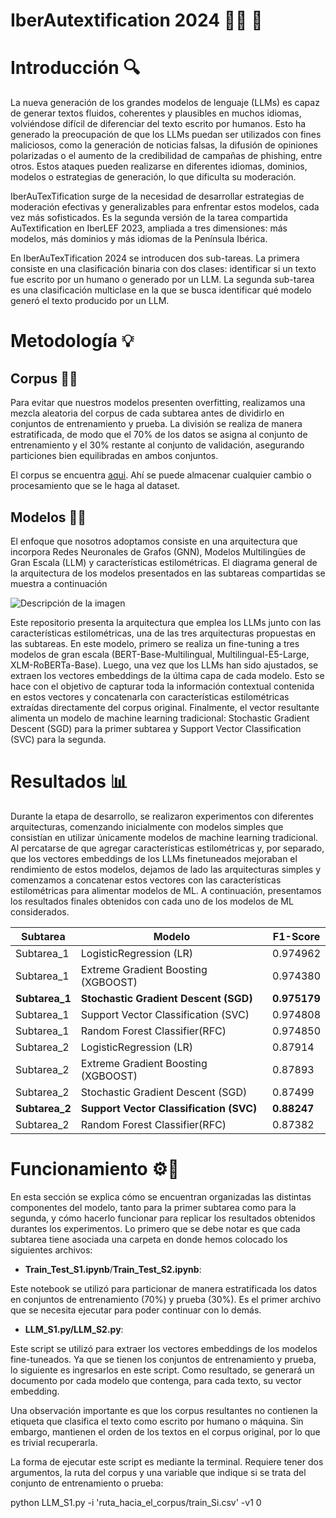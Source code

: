 # **IberAutextification 2024** 👩🏻 :robot: 
# Introducción 🔍
La nueva generación de los grandes modelos de lenguaje (LLMs) es capaz de generar textos fluidos, coherentes y plausibles en muchos idiomas, volviéndose difícil de diferenciar del texto escrito por humanos. Esto ha generado la preocupación de que los LLMs puedan ser utilizados con fines maliciosos, como la generación de noticias falsas, la difusión de opiniones polarizadas o el aumento de la credibilidad de campañas de phishing, entre otros. Estos ataques pueden realizarse en diferentes idiomas, dominios, modelos o estrategias de generación, lo que dificulta su moderación.

IberAuTexTification surge de la necesidad de desarrollar estrategias de moderación efectivas y generalizables para enfrentar estos modelos, cada vez más sofisticados. Es la segunda versión de la tarea compartida AuTextification en IberLEF 2023, ampliada a tres dimensiones: más modelos, más dominios y más idiomas de la Península Ibérica.

En IberAuTexTification 2024 se introducen dos sub-tareas. La primera consiste en una clasificación binaria con dos clases: identificar si un texto fue escrito por un humano o generado por un LLM. La segunda sub-tarea es una clasificación multiclase en la que se busca identificar qué modelo generó el texto producido por un LLM. 

# Metodología 💡 
## Corpus 📄📄
Para evitar que nuestros modelos presenten overfitting, realizamos una mezcla aleatoria del corpus de cada subtarea antes de dividirlo en conjuntos de entrenamiento y prueba. La división se realiza de manera estratificada, de modo que el 70% de los datos se asigna al conjunto de entrenamiento y el 30% restante al conjunto de validación, asegurando particiones bien equilibradas en ambos conjuntos. 

El corpus se encuentra [aqui](https://drive.google.com/drive/folders/1VdTmKAzrfFrL-MKEmsvEXjYKugrm5Rw7?usp=share_link).
Ahí se puede almacenar cualquier cambio o procesamiento que se le haga al dataset. 

## Modelos 🧩🧩
El enfoque que nosotros adoptamos consiste en una arquitectura que incorpora Redes Neuronales de Grafos (GNN), Modelos Multilingües de Gran Escala (LLM) y características estilométricas. El diagrama general de la arquitectura de los modelos presentados en las subtareas compartidas se muestra a continuación 

![Descripción de la imagen](https://drive.google.com/uc?export=view&id=1Zzm_o999lkIjJ1NZNQ_8NeghzvQORxaI)

Este repositorio presenta la arquitectura que emplea los LLMs junto con las características estilométricas, una de las tres arquitecturas propuestas en las subtareas. En este modelo, primero se realiza un fine-tuning a tres modelos de gran escala (BERT-Base-Multilingual, Multilingual-E5-Large, XLM-RoBERTa-Base). Luego, una vez que los LLMs han sido ajustados, se extraen los vectores embeddings de la última capa de cada modelo. Esto se hace con el objetivo de capturar toda la información contextual contenida en estos vectores y concatenarla con características estilométricas extraídas directamente del corpus original. Finalmente, el vector resultante alimenta un modelo de machine learning tradicional: Stochastic Gradient Descent (SGD) para la primer subtarea y Support Vector Classification (SVC) para la segunda. 

# Resultados 📊
Durante la etapa de desarrollo, se realizaron experimentos con diferentes arquitecturas, comenzando inicialmente con modelos simples que consistían en utilizar únicamente modelos de machine learning tradicional. Al percatarse de que agregar características estilométricas y, por separado, que los vectores embeddings de los LLMs finetuneados mejoraban el rendimiento de estos modelos, dejamos de lado las arquitecturas simples y comenzamos a concatenar estos vectores con las características estilométricas para alimentar modelos de ML. A continuación, presentamos los resultados finales obtenidos con cada uno de los modelos de ML considerados.

| Subtarea  |                Modelo               | F1-Score |
|-----------|-------------------------------------|----------|
| Subtarea_1|        LogisticRegression (LR)      | 0.974962 |
| Subtarea_1| Extreme Gradient Boosting (XGBOOST) | 0.974380 |
| **Subtarea_1**|  **Stochastic Gradient Descent (SGD)**  | **0.975179** |
| Subtarea_1| Support Vector Classification (SVC) | 0.974808 |
| Subtarea_1|    Random Forest Classifier(RFC)    | 0.974850 |
| Subtarea_2|        LogisticRegression (LR)      | 0.87914  |
| Subtarea_2| Extreme Gradient Boosting (XGBOOST) | 0.87893  |
| Subtarea_2|  Stochastic Gradient Descent (SGD)  | 0.87499  |
| **Subtarea_2**| **Support Vector Classification (SVC)** | **0.88247**  |
| Subtarea_2|    Random Forest Classifier(RFC)    | 0.87382  |


# Funcionamiento ⚙️🔧
En esta sección se explica cómo se encuentran organizadas las distintas componentes del modelo, tanto para la primer subtarea como para la segunda, y cómo hacerlo funcionar para replicar los resultados obtenidos durantes los experimentos. Lo primero que se debe notar es que cada subtarea tiene asociada una carpeta en donde hemos colocado los siguientes archivos: 

- **Train_Test_S1.ipynb**/**Train_Test_S2.ipynb**:

Este notebook se utilizó para particionar de manera estratificada los datos en conjuntos de entrenamiento (70%) y prueba (30%). Es el primer
archivo que se necesita ejecutar para poder continuar con lo demás. 

- **LLM_S1.py/LLM_S2.py**:

Este script se utilizó para extraer los vectores embeddings de los modelos fine-tuneados. Ya que se tienen los conjuntos de entrenamiento y prueba, lo siguiente es ingresarlos en este script. Como resultado, se generará un documento por cada modelo que contenga, para cada texto, su vector embedding.

Una observación importante es que los corpus resultantes no contienen la etiqueta que clasifica el texto como escrito por humano o máquina. Sin embargo, mantienen el orden de los textos en el corpus original, por lo que es trivial recuperarla. 

La forma de ejecutar este script es mediante la terminal. Requiere tener dos argumentos, la ruta del corpus y una variable que indique si se trata del conjunto de entrenamiento o prueba:

python LLM_S1.py -i 'ruta_hacia_el_corpus/train_Si.csv' -v1 0 
   

